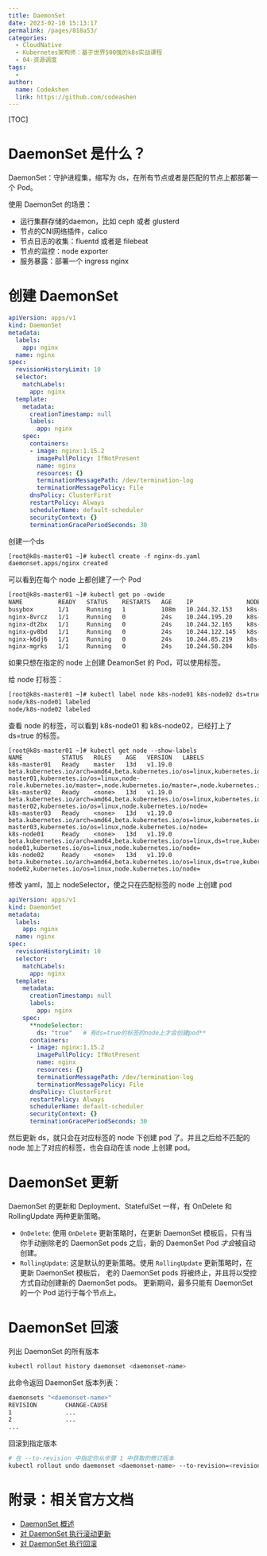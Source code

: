 ```yaml
---
title: DaemonSet
date: 2023-02-10 15:13:17
permalink: /pages/818a53/
categories:
  - CloudNative
  - Kubernetes架构师：基于世界500强的k8s实战课程
  - 04-资源调度
tags:
  - 
author: 
  name: CodeAshen
  link: https://github.com/codeashen
---
```

[TOC]

# DaemonSet 是什么？

DaemonSet：守护进程集，缩写为 ds，在所有节点或者是匹配的节点上都部署一个 Pod。

使用 DaemonSet 的场景：

- 运行集群存储的daemon，比如 ceph 或者 glusterd
- 节点的CNI网络插件，calico
- 节点日志的收集：fluentd 或者是 filebeat
- 节点的监控：node exporter
- 服务暴露：部署一个 ingress nginx

# 创建 DaemonSet

```yaml
apiVersion: apps/v1
kind: DaemonSet
metadata:
  labels:
    app: nginx
  name: nginx
spec:
  revisionHistoryLimit: 10
  selector:
    matchLabels:
      app: nginx
  template:
    metadata:
      creationTimestamp: null
      labels:
        app: nginx
    spec:
      containers:
      - image: nginx:1.15.2
        imagePullPolicy: IfNotPresent
        name: nginx
        resources: {}
        terminationMessagePath: /dev/termination-log
        terminationMessagePolicy: File
      dnsPolicy: ClusterFirst
      restartPolicy: Always
      schedulerName: default-scheduler
      securityContext: {}
      terminationGracePeriodSeconds: 30
```

创建一个ds

```xml
[root@k8s-master01 ~]# kubectl create -f nginx-ds.yaml 
daemonset.apps/nginx created
```

可以看到在每个 node 上都创建了一个 Pod

```xml
[root@k8s-master01 ~]# kubectl get po -owide
NAME          READY   STATUS    RESTARTS   AGE    IP               NODE           NOMINATED NODE   READINESS GATES
busybox       1/1     Running   1          108m   10.244.32.153    k8s-master01   <none>           <none>
nginx-8vrcz   1/1     Running   0          24s    10.244.195.20    k8s-master03   <none>           <none>
nginx-dt2bx   1/1     Running   0          24s    10.244.32.165    k8s-master01   <none>           <none>
nginx-gv8bd   1/1     Running   0          24s    10.244.122.145   k8s-master02   <none>           <none>
nginx-k6dj6   1/1     Running   0          24s    10.244.85.219    k8s-node01     <none>           <none>
nginx-mgrks   1/1     Running   0          24s    10.244.58.204    k8s-node02     <none>           <none>
```

如果只想在指定的 node 上创建 DeamonSet 的 Pod，可以使用标签。

给 node 打标签：

```xml
[root@k8s-master01 ~]# kubectl label node k8s-node01 k8s-node02 ds=true
node/k8s-node01 labeled
node/k8s-node02 labeled
```

查看 node 的标签，可以看到 k8s-node01 和 k8s-node02，已经打上了 ds=true 的标签。

```
[root@k8s-master01 ~]# kubectl get node --show-labels
NAME           STATUS   ROLES    AGE   VERSION   LABELS
k8s-master01   Ready    master   13d   v1.19.0   beta.kubernetes.io/arch=amd64,beta.kubernetes.io/os=linux,kubernetes.io/arch=amd64,kubernetes.io/hostname=k8s-master01,kubernetes.io/os=linux,node-role.kubernetes.io/master=,node.kubernetes.io/master=,node.kubernetes.io/node=
k8s-master02   Ready    <none>   13d   v1.19.0   beta.kubernetes.io/arch=amd64,beta.kubernetes.io/os=linux,kubernetes.io/arch=amd64,kubernetes.io/hostname=k8s-master02,kubernetes.io/os=linux,node.kubernetes.io/node=
k8s-master03   Ready    <none>   13d   v1.19.0   beta.kubernetes.io/arch=amd64,beta.kubernetes.io/os=linux,kubernetes.io/arch=amd64,kubernetes.io/hostname=k8s-master03,kubernetes.io/os=linux,node.kubernetes.io/node=
k8s-node01     Ready    <none>   13d   v1.19.0   beta.kubernetes.io/arch=amd64,beta.kubernetes.io/os=linux,ds=true,kubernetes.io/arch=amd64,kubernetes.io/hostname=k8s-node01,kubernetes.io/os=linux,node.kubernetes.io/node=
k8s-node02     Ready    <none>   13d   v1.19.0   beta.kubernetes.io/arch=amd64,beta.kubernetes.io/os=linux,ds=true,kubernetes.io/arch=amd64,kubernetes.io/hostname=k8s-node02,kubernetes.io/os=linux,node.kubernetes.io/node=
```

修改 yaml，加上 nodeSelector，使之只在匹配标签的 node 上创建 pod

```yaml
apiVersion: apps/v1
kind: DaemonSet
metadata:
  labels:
    app: nginx
  name: nginx
spec:
  revisionHistoryLimit: 10
  selector:
    matchLabels:
      app: nginx
  template:
    metadata:
      creationTimestamp: null
      labels:
        app: nginx
    spec:
      **nodeSelector: 
        ds: "true"   # 有ds=true的标签的node上才会创建pod**
      containers:
      - image: nginx:1.15.2
        imagePullPolicy: IfNotPresent
        name: nginx
        resources: {}
        terminationMessagePath: /dev/termination-log
        terminationMessagePolicy: File
      dnsPolicy: ClusterFirst
      restartPolicy: Always
      schedulerName: default-scheduler
      securityContext: {}
      terminationGracePeriodSeconds: 30
```

然后更新 ds，就只会在对应标签的 node 下创建 pod 了。并且之后给不匹配的 node 加上了对应的标签，也会自动在该 node 上创建 pod。

# DaemonSet 更新

DaemonSet 的更新和 Deployment、StatefulSet 一样，有 OnDelete 和 RollingUpdate 两种更新策略。

- `OnDelete`: 使用 `OnDelete` 更新策略时，在更新 DaemonSet 模板后，只有当你手动删除老的 DaemonSet pods 之后，新的 DaemonSet Pod *才会*被自动创建。
- `RollingUpdate`: 这是默认的更新策略。使用 `RollingUpdate` 更新策略时，在更新 DaemonSet 模板后， 老的 DaemonSet pods 将被终止，并且将以受控方式自动创建新的 DaemonSet pods。 更新期间，最多只能有 DaemonSet 的一个 Pod 运行于每个节点上。

# DaemonSet 回滚

列出 DaemonSet 的所有版本

```bash
kubectl rollout history daemonset <daemonset-name>
```

此命令返回 DaemonSet 版本列表：

```bash
daemonsets "<daemonset-name>"
REVISION        CHANGE-CAUSE
1               ...
2               ...
...
```

回滚到指定版本

```bash
# 在 --to-revision 中指定你从步骤 1 中获取的修订版本
kubectl rollout undo daemonset <daemonset-name> --to-revision=<revision>
```

# 附录：相关官方文档

- [DaemonSet 概述](https://kubernetes.io/zh/docs/concepts/workloads/controllers/daemonset/)
- [对 DaemonSet 执行滚动更新](https://kubernetes.io/zh/docs/tasks/manage-daemon/update-daemon-set/)
- [对 DaemonSet 执行回滚](https://kubernetes.io/zh/docs/tasks/manage-daemon/rollback-daemon-set/)